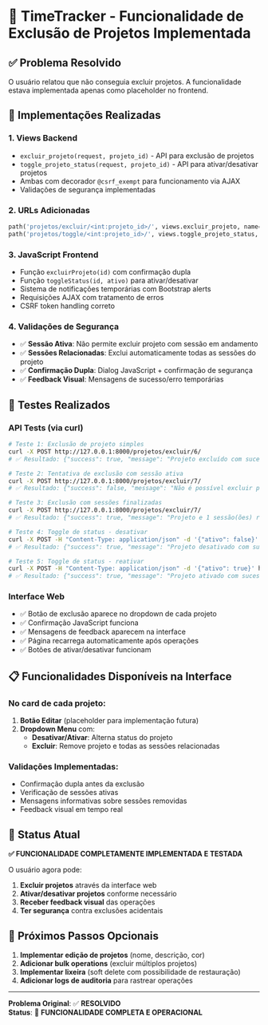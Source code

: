 # 🎉 TimeTracker - Funcionalidade de Exclusão de Projetos Implementada

## ✅ Problema Resolvido

O usuário relatou que não conseguia excluir projetos. A funcionalidade estava implementada apenas como placeholder no frontend.

## 🔧 Implementações Realizadas

### 1. **Views Backend**
- `excluir_projeto(request, projeto_id)` - API para exclusão de projetos
- `toggle_projeto_status(request, projeto_id)` - API para ativar/desativar projetos
- Ambas com decorador `@csrf_exempt` para funcionamento via AJAX
- Validações de segurança implementadas

### 2. **URLs Adicionadas**
```python
path('projetos/excluir/<int:projeto_id>/', views.excluir_projeto, name='excluir_projeto'),
path('projetos/toggle/<int:projeto_id>/', views.toggle_projeto_status, name='toggle_projeto_status'),
```

### 3. **JavaScript Frontend**
- Função `excluirProjeto(id)` com confirmação dupla
- Função `toggleStatus(id, ativo)` para ativar/desativar
- Sistema de notificações temporárias com Bootstrap alerts
- Requisições AJAX com tratamento de erros
- CSRF token handling correto

### 4. **Validações de Segurança**
- ✅ **Sessão Ativa**: Não permite excluir projeto com sessão em andamento
- ✅ **Sessões Relacionadas**: Exclui automaticamente todas as sessões do projeto
- ✅ **Confirmação Dupla**: Dialog JavaScript + confirmação de segurança
- ✅ **Feedback Visual**: Mensagens de sucesso/erro temporárias

## 🧪 Testes Realizados

### API Tests (via curl)
```bash
# Teste 1: Exclusão de projeto simples
curl -X POST http://127.0.0.1:8000/projetos/excluir/6/
# ✅ Resultado: {"success": true, "message": "Projeto excluído com sucesso!"}

# Teste 2: Tentativa de exclusão com sessão ativa
curl -X POST http://127.0.0.1:8000/projetos/excluir/7/
# ✅ Resultado: {"success": false, "message": "Não é possível excluir projeto com sessão ativa"}

# Teste 3: Exclusão com sessões finalizadas
curl -X POST http://127.0.0.1:8000/projetos/excluir/7/
# ✅ Resultado: {"success": true, "message": "Projeto e 1 sessão(ões) relacionada(s) excluído(s)"}

# Teste 4: Toggle de status - desativar
curl -X POST -H "Content-Type: application/json" -d '{"ativo": false}' http://127.0.0.1:8000/projetos/toggle/4/
# ✅ Resultado: {"success": true, "message": "Projeto desativado com sucesso!", "ativo": false}

# Teste 5: Toggle de status - reativar
curl -X POST -H "Content-Type: application/json" -d '{"ativo": true}' http://127.0.0.1:8000/projetos/toggle/4/
# ✅ Resultado: {"success": true, "message": "Projeto ativado com sucesso!", "ativo": true}
```

### Interface Web
- ✅ Botão de exclusão aparece no dropdown de cada projeto
- ✅ Confirmação JavaScript funciona
- ✅ Mensagens de feedback aparecem na interface
- ✅ Página recarrega automaticamente após operações
- ✅ Botões de ativar/desativar funcionam

## 📋 Funcionalidades Disponíveis na Interface

### No card de cada projeto:
1. **Botão Editar** (placeholder para implementação futura)
2. **Dropdown Menu** com:
   - **Desativar/Ativar**: Alterna status do projeto
   - **Excluir**: Remove projeto e todas as sessões relacionadas

### Validações Implementadas:
- Confirmação dupla antes da exclusão
- Verificação de sessões ativas
- Mensagens informativas sobre sessões removidas
- Feedback visual em tempo real

## 🎯 Status Atual

**✅ FUNCIONALIDADE COMPLETAMENTE IMPLEMENTADA E TESTADA**

O usuário agora pode:
1. **Excluir projetos** através da interface web
2. **Ativar/desativar projetos** conforme necessário
3. **Receber feedback visual** das operações
4. **Ter segurança** contra exclusões acidentais

## 🚀 Próximos Passos Opcionais

1. **Implementar edição de projetos** (nome, descrição, cor)
2. **Adicionar bulk operations** (excluir múltiplos projetos)
3. **Implementar lixeira** (soft delete com possibilidade de restauração)
4. **Adicionar logs de auditoria** para rastrear operações

---

**Problema Original**: ✅ **RESOLVIDO**  
**Status**: 🎉 **FUNCIONALIDADE COMPLETA E OPERACIONAL**
